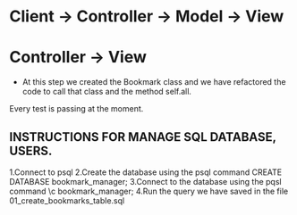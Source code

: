 
# Client -> Controller -> Model -> View

# Controller -> View 

 - At this step we created the Bookmark class and we have refactored the code to call that 
 class and the method self.all.

 Every test is passing at the moment.

 ## INSTRUCTIONS FOR MANAGE SQL DATABASE, USERS.

 1.Connect to psql
 2.Create the database using the psql command CREATE DATABASE bookmark_manager;
 3.Connect to the database using the pqsl command \c bookmark_manager;
 4.Run the query we have saved in the file 01_create_bookmarks_table.sql